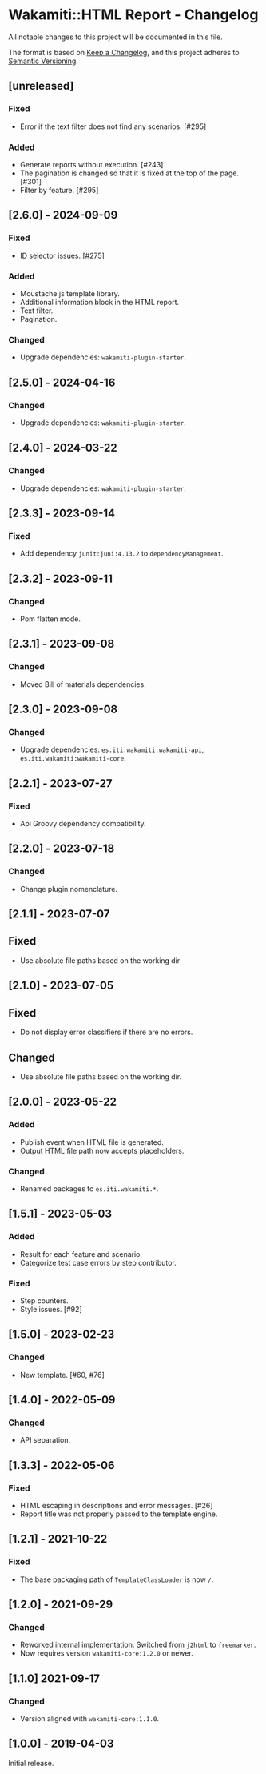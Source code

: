 # Wakamiti::HTML Report - Changelog

All notable changes to this project will be documented in this file.

The format is based on [Keep a Changelog][1],
and this project adheres to [Semantic Versioning][2].


## [unreleased]

### Fixed
- Error if the text filter does not find any scenarios. [#295]

### Added
- Generate reports without execution. [#243]
- The pagination is changed so that it is fixed at the top of the page. [#301]
- Filter by feature. [#295]


## [2.6.0] - 2024-09-09

### Fixed 
- ID selector issues. [#275]

### Added
- Moustache.js template library.
- Additional information block in the HTML report.
- Text filter.
- Pagination.

### Changed
- Upgrade dependencies: `wakamiti-plugin-starter`.


## [2.5.0] - 2024-04-16

### Changed
- Upgrade dependencies: `wakamiti-plugin-starter`.


## [2.4.0] - 2024-03-22

### Changed
- Upgrade dependencies: `wakamiti-plugin-starter`.


## [2.3.3] - 2023-09-14

### Fixed
- Add dependency `junit:juni:4.13.2` to `dependencyManagement`.


## [2.3.2] - 2023-09-11

### Changed
- Pom flatten mode.


## [2.3.1] - 2023-09-08

### Changed
- Moved Bill of materials dependencies.


## [2.3.0] - 2023-09-08

### Changed
- Upgrade dependencies: `es.iti.wakamiti:wakamiti-api`, `es.iti.wakamiti:wakamiti-core`.


## [2.2.1] - 2023-07-27

### Fixed
- Api Groovy dependency compatibility.


## [2.2.0] - 2023-07-18

### Changed
- Change plugin nomenclature.


## [2.1.1] - 2023-07-07

## Fixed
- Use absolute file paths based on the working dir


## [2.1.0] - 2023-07-05

## Fixed
- Do not display error classifiers if there are no errors.

## Changed
- Use absolute file paths based on the working dir.


## [2.0.0] - 2023-05-22

### Added
- Publish event when HTML file is generated.
- Output HTML file path now accepts placeholders.

### Changed
- Renamed packages to ```es.iti.wakamiti.*```.


## [1.5.1] - 2023-05-03

### Added
- Result for each feature and scenario.
- Categorize test case errors by step contributor.

### Fixed
- Step counters.
- Style issues. [#92]


## [1.5.0] - 2023-02-23

### Changed
- New template. [#60, #76]


## [1.4.0] - 2022-05-09

### Changed
- API separation.


## [1.3.3] - 2022-05-06

### Fixed
- HTML escaping in descriptions and error messages. [#26]
- Report title was not properly passed to the template engine.


## [1.2.1] - 2021-10-22

### Fixed
- The base packaging path of `TemplateClassLoader` is now `/`.


## [1.2.0] - 2021-09-29

### Changed
- Reworked internal implementation. Switched from `j2html` to `freemarker`. 
- Now requires version `wakamiti-core:1.2.0` or newer.


## [1.1.0] 2021-09-17

### Changed
- Version aligned with `wakamiti-core:1.1.0`.


## [1.0.0] - 2019-04-03

Initial release.  


[1]: <https://keepachangelog.com/en/1.0.0/>
[2]: <https://semver.org>